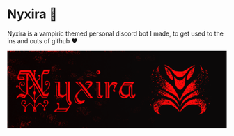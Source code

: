 # Nyxira 🦇

Nyxira is a vampiric themed personal discord bot I made, to get used to the ins and outs of github ❤️

![Banner](images/nyxiraBannerCentered.png)
